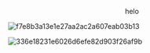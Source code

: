 

<p align="center"> helo <i></i>

![f7e8b3a13e1e27aa2ac2a607eab03b13](https://github.com/gaslightt/toptoptop/assets/150445677/93702798-fea7-4a10-9e81-e8039aefd24e)

![336e18231e6026d6efe82d903f26af9b](https://github.com/gaslightt/toptoptop/assets/150445677/d58264db-600e-4f4a-9f23-3238c351b0b4)
